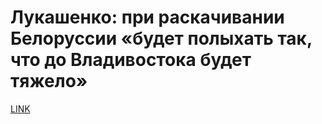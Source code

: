 # Лукашенко: при раскачивании Белоруссии «будет полыхать так, что до Владивостока будет тяжело»



[LINK](https://varlamov.ru/3984120.html)